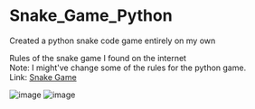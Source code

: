 # Snake_Game_Python
<p>Created a python snake code game entirely on my own</p>

 Rules of the snake game I found on the internet <br/>
 Note: I might've change some of the rules for the python game. <br/>
 Link: <a href='https://dissonantsymphony.com/2015/04/21/snake-math-game/'>Snake Game</a>
 
![image](https://github.com/WCARL12/Snake_Game_Python/assets/139624156/162307f0-6f98-4b2b-b3e6-e11f72415b15)
![image](https://github.com/WCARL12/Snake_Game_Python/assets/139624156/a297df15-9826-4814-9ee1-2846b6f5ed8b)
